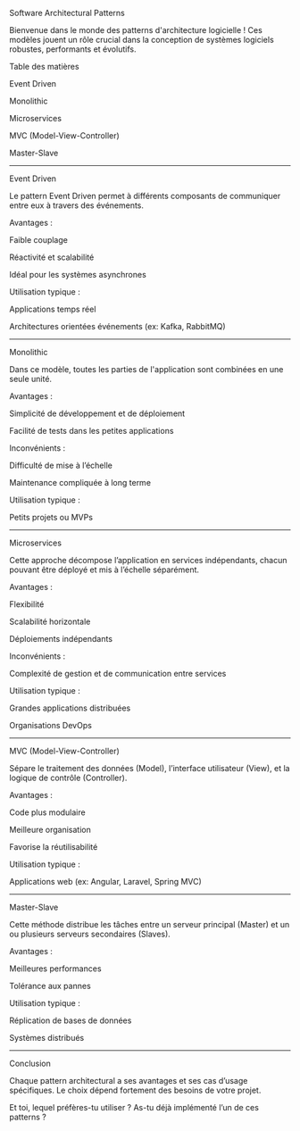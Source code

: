 

Software Architectural Patterns

Bienvenue dans le monde des patterns d'architecture logicielle !
Ces modèles jouent un rôle crucial dans la conception de systèmes logiciels robustes, performants et évolutifs.

Table des matières

Event Driven

Monolithic

Microservices

MVC (Model-View-Controller)

Master-Slave



---

Event Driven

Le pattern Event Driven permet à différents composants de communiquer entre eux à travers des événements.

Avantages :

Faible couplage

Réactivité et scalabilité

Idéal pour les systèmes asynchrones


Utilisation typique :

Applications temps réel

Architectures orientées événements (ex: Kafka, RabbitMQ)




---

Monolithic

Dans ce modèle, toutes les parties de l'application sont combinées en une seule unité.

Avantages :

Simplicité de développement et de déploiement

Facilité de tests dans les petites applications


Inconvénients :

Difficulté de mise à l’échelle

Maintenance compliquée à long terme


Utilisation typique :

Petits projets ou MVPs




---

Microservices

Cette approche décompose l’application en services indépendants, chacun pouvant être déployé et mis à l’échelle séparément.

Avantages :

Flexibilité

Scalabilité horizontale

Déploiements indépendants


Inconvénients :

Complexité de gestion et de communication entre services


Utilisation typique :

Grandes applications distribuées

Organisations DevOps




---

MVC (Model-View-Controller)

Sépare le traitement des données (Model), l’interface utilisateur (View), et la logique de contrôle (Controller).

Avantages :

Code plus modulaire

Meilleure organisation

Favorise la réutilisabilité


Utilisation typique :

Applications web (ex: Angular, Laravel, Spring MVC)




---

Master-Slave

Cette méthode distribue les tâches entre un serveur principal (Master) et un ou plusieurs serveurs secondaires (Slaves).

Avantages :

Meilleures performances

Tolérance aux pannes


Utilisation typique :

Réplication de bases de données

Systèmes distribués




---

Conclusion

Chaque pattern architectural a ses avantages et ses cas d’usage spécifiques. Le choix dépend fortement des besoins de votre projet.

Et toi, lequel préfères-tu utiliser ? As-tu déjà implémenté l’un de ces patterns ?

